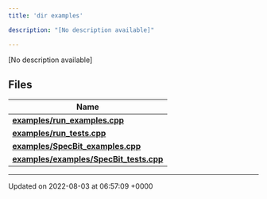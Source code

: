 ```yaml
---
title: 'dir examples'

description: "[No description available]"

---
```







[No description available]

## Files

| Name           |
| -------------- |
| **[examples/run_examples.cpp](/documentation/code/gambit_2/files/run__examples_8cpp/#file-run-examples.cpp)**  |
| **[examples/run_tests.cpp](/documentation/code/gambit_2/files/run__tests_8cpp/#file-run-tests.cpp)**  |
| **[examples/SpecBit_examples.cpp](/documentation/code/gambit_2/files/specbit__examples_8cpp/#file-specbit-examples.cpp)**  |
| **[examples/examples/SpecBit_tests.cpp](/documentation/code/gambit_2/files/examples_2specbit__tests_8cpp/#file-examples/specbit-tests.cpp)**  |






-------------------------------

Updated on 2022-08-03 at 06:57:09 +0000
